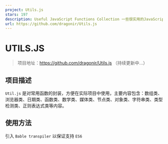 ```yaml
---
project: Utils.js
stars: 197
description: Useful JavaScript Functions Collection 一些很实用的JavaScript函数封装集合
url: https://github.com/dragonir/Utils.js
---
```


UTILS.JS
========

> 项目地址：https://github.com/dragonir/Utils.js （持续更新中...）

**项目描述**
--------

`Util.js` 是对常用函数的封装，方便在实际项目中使用，主要内容包含：数组类、浏览器类、日期类、函数类、数学类、媒体类、节点类、对象类、字符串类、类型检测类、正则表达式类等内容。

**使用方法**
--------

引入 `Bable transpiler` 以保证支持 `ES6`

<script type\="javascript/text" src\="./browser.js"\></script\>

或引入压缩版

<script type\="javascript/text" src\="./browser.min.js"\></script\>

引入工具函数文件 `Utils.js`

<script type\="javascript/text" src\="./Utils.js"\></script\>

使用例子

_Example 1_: 通过调用 `isArray()` 方法来判断数值是否为数组

var arr \= \[\];
var obj \= {};
console.log(Util.isArray(arr));                   // true
console.log(Util.isArray(obj));                   // false

_Example 2_: 通过调用 `extendHex()` 方法将3位色值转换为6位色值

console.log(Util.extendHex("#03f"));              // #0033ff
console.log(Util.extendHex("05a"));               // #0055aa
console.log(Util.extendHex("#03c03c"));           // #03c03c

**项目目录**
--------

文件名

描述

Util.js

工具函数主文件

Util.min.js

工具函数压缩版

RegExp.js

正则表达式封装

RegExp.min.js

正则表达式封装压缩版

browser.js

ES6向后兼容

browser.min.js

ES6向后兼容

string-utils.js

字符串工具函数（待整合）

00\. 常用正则表达式示例-RegExp.html

正则表达式测试演示

01\. 常用工具函数示例-Util-数组类.html

数组类测试演示

02\. 常用工具函数示例-Util-浏览器类.html

浏览器类测试演示

03\. 常用工具函数示例-Util-日期类.html

日期类测试演示

04\. 常用工具函数示例-Util-函数类.html

函数类测试演示

05\. 常用工具函数示例-Util-数学类.html

数学类测试演示

06\. 常用工具函数示例-Util-媒体类.html

媒体类测试演示

07\. 常用工具函数示例-Util-节点类.html

设为首页

08\. 常用工具函数示例-Util-对象类.html

对象类测试演示

09\. 常用工具函数示例-Util-字符串.html

字符串测试演示

10\. 常用工具函数示例-Util-其他实用函数.html

其他实用函数测试演示

11\. 常用工具函数示例-Util-类型检测.html

类型检测

README.MD

项目描述文件

logo.png

项目图标

**参考资料**
--------

感谢原作者分享了大量有用的Javascript片段,我在其基础上将其封装为一个文件方便使用。

> 源项目：https://github.com/Chalarangelo/30-seconds-of-code

**内容目录**
--------

> 以下是项目具体内容以及详细注释，可通过查询找到自己需要的函数。

<a name\="table-of-contents" id\="table-of-contents"\></a\>

### **数组类**

-   `arrayMax`
-   `arrayMin`
-   `chunk`
-   `compact`
-   `countOccurrences`
-   `deepFlatten`
-   `difference`
-   `distinctValuesOfArray`
-   `dropElements`
-   `everyNth`
-   `filterNonUnique`
-   `flatten`
-   `flattenDepth`
-   `groupBy`
-   `head`
-   `initial`
-   `initializeArrayWithRange`
-   `initializeArrayWithValues`
-   `intersection`
-   `last`
-   `mapObject`
-   `nthElement`
-   `pick`
-   `pull`
-   `remove`
-   `sample`
-   `shuffle`
-   `similarity`
-   `symmetricDifference`
-   `tail`
-   `take`
-   `takeRight`
-   `union`
-   `without`
-   `zip`

### 浏览器

-   `bottomVisible`
-   `currentURL`
-   `elementIsVisibleInViewport`
-   `getScrollPosition`
-   `getURLParameters`
-   `redirect`
-   `scrollToTop`

### 时间

-   `getDaysDiffBetweenDates`
-   `JSONToDate`
-   `toEnglishDate`

### 函数

-   `chainAsync`
-   `compose`
-   `curry`
-   `functionName`
-   `pipe`
-   `promisify`
-   `runPromisesInSeries`
-   `sleep`

### 数学

-   `arrayAverage`
-   `arraySum`
-   `collatz`
-   `digitize`
-   `distance`
-   `factorial`
-   `fibonacci`
-   `gcd`
-   `hammingDistance`
-   `isDivisible`
-   `isEven`
-   `lcm`
-   `median`
-   `palindrome`
-   `percentile`
-   `powerset`
-   `randomIntegerInRange`
-   `randomNumberInRange`
-   `round`
-   `standardDeviation`

### 媒体

-   `speechSynthesis`

### 节点

-   `JSONToFile`
-   `readFileLines`

### 对象

-   `cleanObj`
-   `objectFromPairs`
-   `objectToPairs`
-   `shallowClone`
-   `truthCheckCollection`

### 字符串

-   `anagrams`
-   `capitalize`
-   `capitalizeEveryWord`
-   `escapeRegExp`
-   `fromCamelCase`
-   `reverseString`
-   `sortCharactersInString`
-   `toCamelCase`
-   `truncateString`

### 工具

-   `coalesce`
-   `coalesceFactory`
-   `extendHex`
-   `getType`
-   `hexToRGB`
-   `isArray`
-   `isBoolean`
-   `isFunction`
-   `isNumber`
-   `isString`
-   `isSymbol`
-   `RGBToHex`
-   `timeTaken`
-   `toOrdinalSuffix`
-   `UUIDGenerator`
-   `validateEmail`
-   `validateNumber`

数组
--

☝ 返回目录

### arrayMax

返回数组中的最大值。

将`Math.max()`与扩展运算符 (`...`) 结合使用以获取数组中的最大值。

const arrayMax \= arr \=> Math.max(...arr);
// arrayMax(\[10, 1, 5\]) -> 10

☝ 返回目录

### arrayMin

返回数组中的最小值。

将`Math.min()`与扩展运算符 (`...`) 结合使用以获取数组中的最小值。

const arrayMin \= arr \=> Math.min(...arr);
// arrayMin(\[10, 1, 5\]) -> 1

☝ 返回目录

### chunk

将数组块划分为指定大小的较小数组。

使用`Array.from()`创建新的数组, 这符合将生成的区块数。使用`Array.slice()`将新数组的每个元素映射到`size`长度的区块。如果原始数组不能均匀拆分, 则最终的块将包含剩余的元素。

const chunk \= (arr, size) \=>
Array.from({length: Math.ceil(arr.length / size)}, (v, i) \=> arr.slice(i \* size, i \* size + size));
// chunk(\[1,2,3,4,5\], 2) -> \[\[1,2\],\[3,4\],\[5\]\]

☝ 返回目录

### compact

从数组中移除 falsey 值。

使用`Array.filter()`筛选出 falsey 值 (`false`、`null`、`0`、`""`、`undefined`和`NaN`).

const compact \= (arr) \=> arr.filter(Boolean);
// compact(\[0, 1, false, 2, '', 3, 'a', 'e'\*23, NaN, 's', 34\]) -> \[ 1, 2, 3, 'a', 's', 34 \]

☝ 返回目录

### countOccurrences

计算数组中值的出现次数。

使用`Array.reduce()`在每次遇到数组中的特定值时递增计数器。

const countOccurrences \= (arr, value) \=> arr.reduce((a, v) \=> v \=== value ? a + 1 : a + 0, 0);
// countOccurrences(\[1,1,2,1,2,3\], 1) -> 3

☝ 返回目录

### deepFlatten

深拼合数组。

使用递归。使用`Array.concat()`与空数组 (`[]`) 和跨页运算符 (`...`) 来拼合数组。递归拼合作为数组的每个元素。

const deepFlatten \= arr \=> \[\].concat(...arr.map(v \=> Array.isArray(v) ? deepFlatten(v) : v));
// deepFlatten(\[1,\[2\],\[\[3\],4\],5\]) -> \[1,2,3,4,5\]

☝ 返回目录

### difference

返回两个数组之间的差异。

从`b`创建`Set`, 然后使用`Array.filter()` on 只保留`a` `b`中不包含的值.

const difference \= (a, b) \=> { const s \= new Set(b); return a.filter(x \=> !s.has(x)); };
// difference(\[1,2,3\], \[1,2,4\]) -> \[3\]

☝ 返回目录

### distinctValuesOfArray

返回数组的所有不同值。

使用 ES6 `Set`和`...rest`运算符丢弃所有重复的值。

const distinctValuesOfArray \= arr \=> \[...new Set(arr)\];
// distinctValuesOfArray(\[1,2,2,3,4,4,5\]) -> \[1,2,3,4,5\]

☝ 返回目录

### dropElements

移除数组中的元素, 直到传递的函数返回`true`。返回数组中的其余元素。 在数组中循环, 使用`Array.shift()`将数组的第一个元素除去, 直到函数的返回值为`true`。返回其余元素。

const dropElements \= (arr, func) \=> {
while (arr.length \> 0 && !func(arr\[0\])) arr.shift();
return arr;
};
// dropElements(\[1, 2, 3, 4\], n => n >= 3) -> \[3,4\]

☝ 返回目录

### everyNth

返回数组中的每个第 n 个元素。

使用`Array.filter()`创建一个包含给定数组的每个第 n 个元素的新数组。

const everyNth \= (arr, nth) \=> arr.filter((e, i) \=> i % nth \=== 0);
// everyNth(\[1,2,3,4,5,6\], 2) -> \[ 1, 3, 5 \]

☝ 返回目录

### filterNonUnique

筛选出数组中的非唯一值。

对于只包含唯一值的数组, 请使用`Array.filter()`。

const filterNonUnique \= arr \=> arr.filter(i \=> arr.indexOf(i) \=== arr.lastIndexOf(i));
// filterNonUnique(\[1,2,2,3,4,4,5\]) -> \[1,3,5\]

☝ 返回目录

### flatten

拼合数组。

使用`Array.reduce()`获取数组中的所有元素和`concat()`以拼合它们。

const flatten \= arr \=> arr.reduce((a, v) \=> a.concat(v), \[\]);
// flatten(\[1,\[2\],3,4\]) -> \[1,2,3,4\]

☝ 返回目录

### flattenDepth

将数组向上拼合到指定深度。

使用递归, 递减`depth`, 每层深度为1。使用`Array.reduce()`和`Array.concat()`来合并元素或数组。基本情况下, 对于等于`1`的`depth`停止递归。省略第二个元素,`depth`仅拼合到`1`的深度 (单个拼合)。

const flattenDepth \= (arr, depth \= 1) \=>
depth != 1 ? arr.reduce((a, v) \=> a.concat(Array.isArray(v) ? flattenDepth(v, depth \- 1) : v), \[\])
: arr.reduce((a, v) \=> a.concat(v), \[\]);
// flattenDepth(\[1,\[2\],\[\[\[3\],4\],5\]\], 2) -> \[1,2,\[3\],4,5\]

☝ 返回目录

### groupby

根据给定函数对数组元素进行分组。

使用`Array.map()`将数组的值映射到函数或属性名。使用`Array.reduce()`创建一个对象, 其中的键是从映射的结果生成的。

const groupBy \= (arr, func) \=>
arr.map(typeof func \=== 'function' ? func : val \=> val\[func\])
.reduce((acc, val, i) \=> { acc\[val\] \= (acc\[val\] || \[\]).concat(arr\[i\]); return acc; }, {});
// groupBy(\[6.1, 4.2, 6.3\], Math.floor) -> {4: \[4.2\], 6: \[6.1, 6.3\]}
// groupBy(\['one', 'two', 'three'\], 'length') -> {3: \['one', 'two'\], 5: \['three'\]}

☝ 返回目录

### head

返回列表的头。

使用`arr[0]`可返回传递的数组的第一个元素。

const head \= arr \=> arr\[0\];
// head(\[1,2,3\]) -> 1

☝ 返回目录

### initial

返回除最后一个数组之外的所有元素。

使用 "`arr.slice(0,-1)`" 返回数组的最后一个元素。

const initial \= arr \=> arr.slice(0, \-1);
// initial(\[1,2,3\]) -> \[1,2\]

☝ 返回目录

### initializeArrayWithRange

初始化包含指定范围内的数字的数组。

使用`Array(end-start)`创建所需长度的数组`Array.map()`以填充区域中所需的值。可以省略`start`以使用默认值`0`.

const initializeArrayWithRange \= (end, start \= 0) \=>
Array.from({ length: end \- start }).map((v, i) \=> i + start);
// initializeArrayWithRange(5) -> \[0,1,2,3,4\]

☝ 返回目录

### initializeArrayWithValues

初始化并填充具有指定值的数组。

使用`Array(n)`创建所需长度的数组,`fill(v)`以填充所需的值。可以省略`value`以使用默认值`0`.

const initializeArrayWithValues \= (n, value \= 0) \=> Array(n).fill(value);
// initializeArrayWithValues(5, 2) -> \[2,2,2,2,2\]

☝ 返回目录

### intersection

返回两个数组中存在的元素的列表。

从`b`创建`Set`, 然后使用`Array.filter()`on `a`只保留`b`中包含的值.

const intersection \= (a, b) \=> { const s \= new Set(b); return a.filter(x \=> s.has(x)); };
// intersection(\[1,2,3\], \[4,3,2\]) -> \[2,3\]

☝ 返回目录

### last

返回数组中的最后一个元素。

使用`arr.length - 1`可计算给定数组的最后一个元素的索引并返回它。

const last \= arr \=> arr\[arr.length \- 1\];
// last(\[1,2,3\]) -> 3

☝ 返回目录

### mapObject

使用函数将数组的值映射到对象, 其中键值对由原始值作为键和映射值组成。

使用匿名内部函数范围来声明未定义的内存空间, 使用闭包来存储返回值。使用新的`Array`可将该数组与函数的映射放在其数据集上, 而逗号运算符返回第二个步骤, 而不需要从一个上下文移动到另一个环境 (由于关闭和操作顺序)。

const mapObject \= (arr, fn) \=> 
(a \=> (a \= \[arr, arr.map(fn)\], a\[0\].reduce( (acc,val,ind) \=> (acc\[val\] \= a\[1\]\[ind\], acc), {}) )) ( );
/\*
const squareIt = arr => mapObject(arr, a => a\*a)
squareIt(\[1,2,3\]) // { 1: 1, 2: 4, 3: 9 }
\*/

☝ 返回目录

### nthElement

返回数组的第 n 个元素。

使用`Array.slice()`可获取包含第 n 个元素的数组。如果索引超出界限, 则返回`[]`。省略第二个参数`n`, 以获取数组的第一个元素。

const nthElement \= (arr, n\=0) \=> (n\>0? arr.slice(n,n+1) : arr.slice(n))\[0\];
// nthElement(\['a','b','c'\],1) -> 'b'
// nthElement(\['a','b','b'\],-3) -> 'a'

☝ 返回目录

### pick

从对象中选取对应于给定键的键值对。

使用`Array.reduce()`将筛选/选取的密钥转换回具有相应键值对的对象 (如果在 obj 中存在该键)。

const pick \= (obj, arr) \=>
arr.reduce((acc, curr) \=> (curr in obj && (acc\[curr\] \= obj\[curr\]), acc), {});
// pick({ 'a': 1, 'b': '2', 'c': 3 }, \['a', 'c'\]) -> { 'a': 1, 'c': 3 }

☝ 返回目录

### pull

对原始数组进行变异, 以筛选出指定的值。

使用`Array.filter()`和`Array.includes()`来拉出不需要的值。使用`Array.length = 0`可将传入的数组中的长度重置为零, 并将其设置为`Array.push()`, 以便仅使用所提取的值填充它。

const pull \= (arr, ...args) \=> {
let pulled \= arr.filter((v, i) \=> !args.includes(v));
arr.length \= 0; pulled.forEach(v \=> arr.push(v));
};
// let myArray = \['a', 'b', 'c', 'a', 'b', 'c'\];
// pull(myArray, 'a', 'c');
// console.log(myArray) -> \[ 'b', 'b' \]

☝ 返回目录

### remove

从数组中移除给定函数返回`false`的元素. 使用`Array.filter()`查找返回 truthy 值的数组元素和`Array.reduce()`以使用`Array.splice()`删除元素。使用三参数 (`func` `value, index, array`调用函数).

const remove \= (arr, func) \=>
Array.isArray(arr) ? arr.filter(func).reduce((acc, val) \=> {
arr.splice(arr.indexOf(val), 1); return acc.concat(val);
}, \[\])
: \[\];
// remove(\[1, 2, 3, 4\], n => n % 2 == 0) -> \[2, 4\]

☝ 返回目录

### sample

返回数组中的随机元素。

使用`Math.random()`生成一个随机数, 将它与`length`相乘, 并使用数学将其舍入到最接近的整数`Math.floor()`。此方法也适用于字符串。

const sample \= arr \=> arr\[Math.floor(Math.random() \* arr.length)\];
// sample(\[3, 7, 9, 11\]) -> 9

☝ 返回目录

### shuffle

随机数组值的顺序。

使用`Array.sort()`可在比较器中使用`Math.random()`重新排序元素。

const shuffle \= arr \=> arr.sort(() \=> Math.random() \- 0.5);
// shuffle(\[1,2,3\]) -> \[2,3,1\]

☝ 返回目录

### similarity

返回两个数组中都显示的元素的数组。

使用`filter()`可删除不属于`values`的值, 使用`includes()`确定.

const similarity \= (arr, values) \=> arr.filter(v \=> values.includes(v));
// similarity(\[1,2,3\], \[1,2,4\]) -> \[1,2\]

☝ 返回目录

### symmetricDifference

返回两个数组之间的对称差。

从每个数组创建一个`Set`, 然后对它们中的每一个都使用`Array.filter()`, 以便只保留其他值中不包含的数值。

const symmetricDifference \= (a, b) \=> {
const sA \= new Set(a), sB \= new Set(b);
return \[...a.filter(x \=> !sB.has(x)), ...b.filter(x \=> !sA.has(x))\];
}
// symmetricDifference(\[1,2,3\], \[1,2,4\]) -> \[3,4\]

☝ 返回目录

### tail

返回数组中的所有元素, 除第一个。

如果数组的`length`大于`1`, 则返回`arr.slice(1)`, 否则返回整个数组。

const tail \= arr \=> arr.length \> 1 ? arr.slice(1) : arr;
// tail(\[1,2,3\]) -> \[2,3\]
// tail(\[1\]) -> \[1\]

☝ 返回目录

### take

返回一个数组, 其中 n 个元素从开始处移除。

使用`Array.slice()`创建数组的切片, 其中包含从开始处取出的`n`元素。

const take \= (arr, n \= 1) \=> arr.slice(0, n);
// take(\[1, 2, 3\], 5) -> \[1, 2, 3\]
// take(\[1, 2, 3\], 0) -> \[\]

☝ 返回目录

### takeRight

返回一个数组, 其中 n 个元素从末尾移除。

使用`Array.slice()`创建数组的切片, 其中包含从末尾取出的`n`元素。

const takeRight \= (arr, n \= 1) \=> arr.slice(arr.length \- n, arr.length);
// takeRight(\[1, 2, 3\], 2) -> \[ 2, 3 \]
// takeRight(\[1, 2, 3\]) -> \[3\]

☝ 返回目录

### union

返回在两个数组中的任意一个中存在的每个元素。

创建一个`Set`, 其中包含`a`和`b`的所有值, 并将其转换为数组。

const union \= (a, b) \=> Array.from(new Set(\[...a, ...b\]));
// union(\[1,2,3\], \[4,3,2\]) -> \[1,2,3,4\]

☝ 返回目录

### without

筛选出数组中具有指定值之一的元素。

使用`Array.filter()`创建不包括的数组 (使用`!Array.includes()`) 所有给定值。

const without \= (arr, ...args) \=> arr.filter(v \=> !args.includes(v));
// without(\[2, 1, 2, 3\], 1, 2) -> \[3\]

☝ 返回目录

### zip

创建基于原始数组中的位置分组的元素数组。

使用`Math.max.apply()`获取参数中最长的数组。创建一个以该长度为返回值的数组, 并使用 map 函数创建一个分组元素的数组`Array.from()`如果参数数组的长度不同, 则在未找到任何值的情况下使用`undefined`。

const zip \= (...arrays) \=> {
const maxLength \= Math.max(...arrays.map(x \=> x.length));
return Array.from({length: maxLength}).map((\_, i) \=> {
return Array.from({length: arrays.length}, (\_, k) \=> arrays\[k\]\[i\]);
})
}
//zip(\['a', 'b'\], \[1, 2\], \[true, false\]); -> \[\['a', 1, true\], \['b', 2, false\]\]
//zip(\['a'\], \[1, 2\], \[true, false\]); -> \[\['a', 1, true\], \[undefined, 2, false\]\]

浏览器
---

☝ 返回目录

### bottomVisible

如果页的底部可见, 则返回`true`, 否则为`false`。

使用`scrollY`、`scrollHeight`和`clientHeight`来确定页面底部是否可见。

const bottomVisible \= () \=>
document.documentElement.clientHeight + window.scrollY \>= document.documentElement.scrollHeight || document.documentElement.clientHeight;
// bottomVisible() -> true

☝ 返回目录

### currentURL

返回当前 URL。

使用`window.location.href`获取当前 URL。

const currentURL \= () \=> window.location.href;
// currentUrl() -> 'https://google.com'

☝ 返回目录

### elementIsVisibleInViewport

如果指定的元素在视区中可见, 则返回`true`, 否则为`false`。

使用`Element.getBoundingClientRect()`和`window.inner(Width|Height)`值以确定给定元素在视区中是否可见。省略第二个参数以确定该元素是否完全可见, 或指定`true`以确定它是否部分可见。

const elementIsVisibleInViewport \= (el, partiallyVisible \= false) \=> {
const { top, left, bottom, right } \= el.getBoundingClientRect();
return partiallyVisible
? ((top \> 0 && top < innerHeight) || (bottom \> 0 && bottom < innerHeight)) &&
((left \> 0 && left < innerWidth) || (right \> 0 && right < innerWidth))
: top \>= 0 && left \>= 0 && bottom <= innerHeight && right <= innerWidth;
};
// e.g. 100x100 viewport and a 10x10px element at position {top: -1, left: 0, bottom: 9, right: 10}
// elementIsVisibleInViewport(el) -> false (not fully visible)
// elementIsVisibleInViewport(el, true) -> true (partially visible)

☝ 返回目录

### getScrollPosition

返回当前页的滚动位置。

如果已定义, 则使用`pageXOffset`和`pageYOffset`, 否则`scrollLeft`和`scrollTop`。可以省略`el`以使用`window`的默认值.

const getScrollPosition \= (el \= window) \=>
({x: (el.pageXOffset !== undefined) ? el.pageXOffset : el.scrollLeft,
y: (el.pageYOffset !== undefined) ? el.pageYOffset : el.scrollTop});
// getScrollPosition() -> {x: 0, y: 200}

☝ 返回目录

### getURLParameters

返回一个包含当前 URL 参数的对象。

使用`match()`与适当的正则表达式来获取所有键值对,`Array.reduce()`可将它们映射并合并到单个对象中。将`location.search`作为要应用于当前`url`的参数传递.

const getURLParameters \= url \=>
url.match(/(\[^?\=&\]+)(\=(\[^&\]\*))/g).reduce(
(a, v) \=> (a\[v.slice(0, v.indexOf('='))\] \= v.slice(v.indexOf('=') + 1), a), {}
);
// getURLParameters('http://url.com/page?name=Adam&surname=Smith') -> {name: 'Adam', surname: 'Smith'}

☝ 返回目录

### redirect

重定向到指定的 URL。

使用`window.location.href`或`window.location.replace()`重定向到`url`。传递第二个参数以模拟链接单击 (`true`\-默认值) 或 HTTP 重定向 (`false`).

const redirect \= (url, asLink \= true) \=>
asLink ? window.location.href \= url : window.location.replace(url);
// redirect('https://google.com')

☝ 返回目录

### scrollToTop

平滑滚动到页面顶部。

使用`document.documentElement.scrollTop`或`document.body.scrollTop`从顶部获取距离。从顶部的距离的一小部分滚动。使用`window.requestAnimationFrame()`对滚动进行动画处理。

const scrollToTop \= () \=> {
const c \= document.documentElement.scrollTop || document.body.scrollTop;
if (c \> 0) {
window.requestAnimationFrame(scrollToTop);
window.scrollTo(0, c \- c / 8);
}
};
// scrollToTop()

日期
--

☝ 返回目录

### getDaysDiffBetweenDates

返回两个日期之间的差异 (以天为值)。

计算`Date`对象之间的差异 (以天为)。

const getDaysDiffBetweenDates \= (dateInitial, dateFinal) \=> (dateFinal \- dateInitial) / (1000 \* 3600 \* 24);
// getDaysDiffBetweenDates(new Date("2017-12-13"), new Date("2017-12-22")) -> 9

☝ 返回目录

### JSONToDate

将 JSON 对象转换为日期。

使用`Date()`, 将 JSON 格式的日期转换为可读格式 (`dd/mm/yyyy`日)).

const JSONToDate \= arr \=> {
const dt \= new Date(parseInt(arr.toString().substr(6)));
return \`${ dt.getDate() }/${ dt.getMonth() + 1 }/${ dt.getFullYear() }\`
};
// JSONToDate(/Date(1489525200000)/) -> "14/3/2017"

☝ 返回目录

### toEnglishDate

将日期从美国格式转换为英文格式。

使用`Date.toISOString()`、`split('T')`和`replace()`将日期从美式格式转换为英文格式。如果传递的时间不能转换为日期, 则抛出错误。

const toEnglishDate  \= (time) \=>
{try{return new Date(time).toISOString().split('T')\[0\].replace(/\-/g, '/')}catch(e){return}};
// toEnglishDate('09/21/2010') -> '21/09/2010'

函数类
---

☝ 返回目录

### chainAsync

链异步函数。

循环遍历包含异步事件的函数数组, 当每个异步事件完成时调用`next`。

const chainAsync \= fns \=> { let curr \= 0; const next \= () \=> fns\[curr++\](next); next(); };
/\*
chainAsync(\[
  next => { console.log('0 seconds'); setTimeout(next, 1000); },
  next => { console.log('1 second');  setTimeout(next, 1000); },
  next => { console.log('2 seconds'); }
\])
\*/

☝ 返回目录

### compose

执行从右向左的函数组合。

使用`Array.reduce()`执行从右向左的函数组合。最后一个 (最右边) 的函数可以接受一个或多个参数;其余的函数必须是一元的。

const compose \= (...fns) \=> fns.reduce((f, g) \=> (...args) \=> f(g(...args)));
/\*
const add5 = x => x + 5
const multiply = (x, y) => x \* y
const multiplyAndAdd5 = compose(add5, multiply)
multiplyAndAdd5(5, 2) -> 15
\*/

☝ 返回目录

### curry

Curries a function.

使用递归。如果提供的参数 (变量) 的数量足够, 请调用传递的函数`args` `f`。否则, 返回需要其余参数的扩充函数`f`。如果你想咖喱一个函数, 接受可变数目的参数 (如`Math.min()`), 可以选择将参数的个数传递到第二个参数`arity`(可变函数).

const curry \= (fn, arity \= fn.length, ...args) \=>
arity <= args.length
? fn(...args)
: curry.bind(null, fn, arity, ...args);
// curry(Math.pow)(2)(10) -> 1024
// curry(Math.min, 3)(10)(50)(2) -> 2

☝ 返回目录

### functionName

记录函数的名称。

使用`console.debug()`和传递的方法的`name`属性将方法的名称记录到控制台的`debug`通道中。

const functionName \= fn \=> (console.debug(fn.name), fn);
// functionName(Math.max) -> max (logged in debug channel of console)

☝ 返回目录

### pipe

执行从左向右的函数组合。

使用`Array.reduce()`与扩展运算符 (`...`) 执行从左向右的函数组合。第一个 (最左边的) 函数可以接受一个或多个参数;其余的函数必须是一元的。

const pipeFunctions \= (...fns) \=> fns.reduce((f, g) \=> (...args) \=> g(f(...args)));
/\*
const add5 = x => x + 5
const multiply = (x, y) => x \* y
const multiplyAndAdd5 = pipeFunctions(multiply, add5)
multiplyAndAdd5(5, 2) -> 15
\*/

☝ 返回目录

### promisify

转换异步函数以返回一个承诺。

使用讨好返回一个返回调用原始函数的`Promise`的函数。使用`...rest`运算符传入所有参数。 _在节点 8 + 中, 可以使用 `util.promisify`_

const promisify \= func \=>
(...args) \=>
new Promise((resolve, reject) \=>
func(...args, (err, result) \=>
err ? reject(err) : resolve(result))
);
// const delay = promisify((d, cb) => setTimeout(cb, d))
// delay(2000).then(() => console.log('Hi!')) -> Promise resolves after 2s

☝ 返回目录

### runPromisesInSeries

运行一系列的承诺系列。

使用`Array.reduce()`创建一个承诺链, 每个承诺在解决时返回下一个承诺。

const runPromisesInSeries \= ps \=> ps.reduce((p, next) \=> p.then(next), Promise.resolve());
// const delay = (d) => new Promise(r => setTimeout(r, d))
// runPromisesInSeries(\[() => delay(1000), () => delay(2000)\]) -> executes each promise sequentially, taking a total of 3 seconds to complete

☝ 返回目录

### sleep

延迟异步函数的执行。

延迟执行`async`函数的一部分, 将其放入休眠状态, 返回`Promise`.

const sleep \= ms \=> new Promise(resolve \=> setTimeout(resolve, ms));
/\*
async function sleepyWork() {
  console.log('I\\'m going to sleep for 1 second.');
  await sleep(1000);
  console.log('I woke up after 1 second.');
}
\*/

数学
--

☝ 返回目录

### arrayAverage

返回数字数组的平均值。

使用`Array.reduce()`将每个值添加到累加器中, 并以`0`的值初始化, 除以数组的`length`。

const arrayAverage \= arr \=> arr.reduce((acc, val) \=> acc + val, 0) / arr.length;
// arrayAverage(\[1,2,3\]) -> 2

☝ 返回目录

### arraySum

返回一个数字数组的总和。

使用`Array.reduce()`将每个值添加到累加器中, 并以`0`值初始化.

const arraySum \= arr \=> arr.reduce((acc, val) \=> acc + val, 0);
// arraySum(\[1,2,3,4\]) -> 10

☝ 返回目录

### collatz

应用 Collatz 算法。

如果`n`是偶数, 则返回`n/2`。否则返回`3n+1`.

const collatz \= n \=> (n % 2 \== 0) ? (n / 2) : (3 \* n + 1);
// collatz(8) --> 4
// collatz(5) --> 16

☝ 返回目录

### collatz

将数字转换为数字数组。

将数字转换为字符串, 在 ES6 (`[...string]`) 中使用扩展运算符生成数组。使用`Array.map()`和`parseInt()`将每个值转换为整数。

const digitize \= n \=> \[...''+n\].map(i \=> parseInt(i));
// digitize(2334) -> \[2, 3, 3, 4\]

☝ 返回目录

### digitize

返回两点之间的距离。

使用`Math.hypot()`计算两个点之间的欧氏距离。

const distance \= (x0, y0, x1, y1) \=> Math.hypot(x1 \- x0, y1 \- y0);
// distance(1,1, 2,3) -> 2.23606797749979

☝ 返回目录

### distance

计算数字的阶乘。

使用递归。如果`n`小于或等于`1`, 则返回`1`。否则, 返回`n`的乘积和`n - 1`的阶乘。如果`n`为负数, 则引发异常。

const factorial \= n \=>
n < 0 ? (() \=> { throw new TypeError('Negative numbers are not allowed!') })()
: n <= 1 ? 1 : n \* factorial(n \- 1);
// factorial(6) -> 720

☝ 返回目录

### fibonacci

生成一个数组, 包含斐波那契数列, 直到第 n 个项。

创建一个指定长度的空数组, 初始化前两个值 (`0`和`1`)。使用`Array.reduce()`可将值添加到数组中, 方法是使用前两个值的总和, 但前两个数值除外。

const fibonacci \= n \=>
Array(n).fill(0).reduce((acc, val, i) \=> acc.concat(i \> 1 ? acc\[i \- 1\] + acc\[i \- 2\] : i), \[\]);
// fibonacci(5) -> \[0,1,1,2,3\]

☝ 返回目录

### gcd

计算两个数字之间最大的公共除数。

使用递归。基本情况是当`y`等于`0`时。在这种情况下, 返回`x`。否则, 返回`y`的 GCD 和除法的其余部分`x/y`.

const gcd \= (x, y) \=> !y ? x : gcd(y, x % y);
// gcd (8, 36) -> 4

☝ 返回目录

### hammingDistance

计算两个值之间的汉明距离。

使用 XOR 运算符 (`^`) 可查找两个数字之间的位差, 使用`toString(2)`转换为二进制字符串。使用`match(/1/g)`计算并返回字符串中`1`的数目。.

const hammingDistance \= (num1, num2) \=>
((num1 ^ num2).toString(2).match(/1/g) || '').length;
// hammingDistance(2,3) -> 1

☝ 返回目录

### isDivisible

检查第一个数值参数是否可被另一个数字变量整除。

使用模数运算符 (`%`) 检查余数是否等于`0`.

const isDivisible \= (dividend, divisor) \=> dividend % divisor \=== 0;
// isDivisible(6,3) -> true

☝ 返回目录

### iseven

如果给定的数字为偶数, 则返回`true`, 否则为`false`。

检查一个数字是奇数还是使用模数 (`%`) 运算符。如果数字为偶数, 则返回`true`, 如果数字为奇数, 则为`false`。

const isEven \= num \=> num % 2 \=== 0;
// isEven(3) -> false

☝ 返回目录

### lcm

返回两个数字中最不常见的倍数。

使用最大的公共除数 (GCD) 公式和`Math.abs()`来确定最不常见的倍数。GCD 公式使用递归。

const lcm \= (x,y) \=> {
const gcd \= (x, y) \=> !y ? x : gcd(y, x % y);
return Math.abs(x\*y)/(gcd(x,y));
};
// lcm(12,7) -> 84

☝ 返回目录

### median

返回数字数组的中间值。

找到数组的中间, 使用`Array.sort()`来对值进行排序。如果`length`为奇数, 则返回中点的数字, 否则为两个中间数的平均值。

const median \= arr \=> {
const mid \= Math.floor(arr.length / 2), nums \= arr.sort((a, b) \=> a \- b);
return arr.length % 2 !== 0 ? nums\[mid\] : (nums\[mid \- 1\] + nums\[mid\]) / 2;
};
// median(\[5,6,50,1,-5\]) -> 5
// median(\[0,10,-2,7\]) -> 3.5

☝ 返回目录

### palindrome

如果给定字符串为回文, 则返回`true`, 否则为`false`。

转换字符串`toLowerCase()`并使用`replace()`从其中删除非字母数字字符。然后,`split('')`到各个字符,`reverse()`,`join('')`, 并将其与原始的、不可逆转的字符串进行比较, 然后将其转换为`tolowerCase()`.

const palindrome \= str \=> {
const s \= str.toLowerCase().replace(/\[\\W\_\]/g,'');
return s \=== s.split('').reverse().join('');
}
// palindrome('taco cat') -> true

☝ 返回目录

### percentile

使用百分比公式计算给定数组中有多少个数小于或等于给定值。

使用`Array.reduce()`计算值的下面有多少, 有多少个数是相同的值, 并应用百分比公式。

const percentile \= (arr, val) \=>
100 \* arr.reduce((acc,v) \=> acc + (v < val ? 1 : 0) + (v \=== val ? 0.5 : 0), 0) / arr.length;
// percentile(\[1,2,3,4,5,6,7,8,9,10\], 6) -> 55

☝ 返回目录

### powerset

返回给定数组的真子集。

使用`Array.reduce()`与`Array.map()`组合, 以循环访问元素并将其合并到包含所有组合的数组中。

const powerset \= arr \=>
arr.reduce((a, v) \=> a.concat(a.map(r \=> \[v\].concat(r))), \[\[\]\]);
// powerset(\[1,2\]) -> \[\[\], \[1\], \[2\], \[2,1\]\]

☝ 返回目录

### randomIntegerInRange

返回指定范围内的随机整数。

使用`Math.random()`生成一个随机数并将其映射到所需的范围, 使用`Math.floor()`使其成为整数。

const randomIntegerInRange \= (min, max) \=> Math.floor(Math.random() \* (max \- min + 1)) + min;
// randomIntegerInRange(0, 5) -> 2

☝ 返回目录

### randomNumberInRange

返回指定范围内的随机数。

使用`Math.random()`生成随机值, 并使用乘法将其映射到所需的范围。

const randomNumberInRange \= (min, max) \=> Math.random() \* (max \- min) + min;
// randomNumberInRange(2,10) -> 6.0211363285087005

☝ 返回目录

### round

将数字四舍五入到指定的位数。

使用`Math.round()`和模板文本将数字舍入到指定的位数。省略第二个参数,`decimals`舍入为整数。

const round \= (n, decimals\=0) \=> Number(\`${Math.round(\`${n}e${decimals}\`)}e-${decimals}\`);
// round(1.005, 2) -> 1.01

☝ 返回目录

### standardDeviation

返回数字数组的标准偏差。

使用`Array.reduce()`计算值的平均值、方差和方差的总和, 值的方差, 然后确定标准偏差。可以省略第二个参数以获取样本标准偏差, 或将其设置为`true`以获取总体标准偏差。

const standardDeviation \= (arr, usePopulation \= false) \=> {
const mean \= arr.reduce((acc, val) \=> acc + val, 0) / arr.length;
return Math.sqrt(
arr.reduce((acc, val) \=> acc.concat(Math.pow(val \- mean, 2)), \[\])
.reduce((acc, val) \=> acc + val, 0) / (arr.length \- (usePopulation ? 0 : 1))
);
};
// standardDeviation(\[10,2,38,23,38,23,21\]) -> 13.284434142114991 (sample)
// standardDeviation(\[10,2,38,23,38,23,21\], true) -> 12.29899614287479 (population)

媒体
--

☝ 返回目录

### speechSynthesis

执行语音合成 (实验)。

使用`SpeechSynthesisUtterance.voice`和`window.speechSynthesis.getVoices()`将邮件转换为语音。使用`window.speechSynthesis.speak()`播放该消息。了解有关Web 语音 API 的 SpeechSynthesisUtterance 接口的详细信息.

const speechSynthesis \= message \=> {
const msg \= new SpeechSynthesisUtterance(message);
msg.voice \= window.speechSynthesis.getVoices()\[0\];
window.speechSynthesis.speak(msg);
};
// speechSynthesis('Hello, World') -> plays the message

节点
--

☝ 返回目录

### JSONToFile

将 JSON 对象写入文件。

使用`fs.writeFile()`、模板文本和`JSON.stringify()`将`json`对象写入`.json`文件。

const fs \= require('fs');
const JSONToFile \= (obj, filename) \=> fs.writeFile(\`${filename}.json\`, JSON.stringify(obj, null, 2))
// JSONToFile({test: "is passed"}, 'testJsonFile') -> writes the object to 'testJsonFile.json'

☝ 返回目录

### readFileLines

返回指定文件中的行的数组。

在`fs`节点包中使用`readFileSync`函数可以从文件创建`Buffer`。使用`toString(encoding)`函数将缓冲区转换为字符串。通过`split`ing 文件内容行从文件内容创建数组 (每个`\n`).

const fs \= require('fs');
const readFileLines \= filename \=> fs.readFileSync(filename).toString('UTF8').split('\\n');
/\*
contents of test.txt :
  line1
  line2
  line3
  \_\_\_\_\_\_\_\_\_\_\_\_\_\_\_\_\_\_\_\_\_\_\_\_\_\_\_
let arr = readFileLines('test.txt')
console.log(arr) // -> \['line1', 'line2', 'line3'\]
\*/

对象
--

☝ 返回目录

### cleanObj

移除从 JSON 对象指定的属性之外的任何特性。

使用`Object.keys()`方法可以遍历给定的 json 对象并删除在给定数组中不是`include`d 的键。另外, 如果给它一个特殊的键 (`childIndicator`), 它将在里面深入搜索, 并将函数应用于内部对象。

const cleanObj \= (obj, keysToKeep \= \[\], childIndicator) \=> {
Object.keys(obj).forEach(key \=> {
if (key \=== childIndicator) {
cleanObj(obj\[key\], keysToKeep, childIndicator);
} else if (!keysToKeep.includes(key)) {
delete obj\[key\];
}
})
}
/\*
  const testObj = {a: 1, b: 2, children: {a: 1, b: 2}}
  cleanObj(testObj, \["a"\],"children")
  console.log(testObj)// { a: 1, children : { a: 1}}
\*/

☝ 返回目录

### objectFromPairs

从给定的键值对创建对象。

使用`Array.reduce()`创建和组合键值对。

const objectFromPairs \= arr \=> arr.reduce((a, v) \=> (a\[v\[0\]\] \= v\[1\], a), {});
// objectFromPairs(\[\['a',1\],\['b',2\]\]) -> {a: 1, b: 2}

☝ 返回目录

### objectToPairs

从对象创建键值对数组的数组。

使用`Object.keys()`和`Array.map()`循环访问对象的键并生成具有键值对的数组。

const objectToPairs \= obj \=> Object.keys(obj).map(k \=> \[k, obj\[k\]\]);
// objectToPairs({a: 1, b: 2}) -> \[\['a',1\],\['b',2\]\])

☝ 返回目录

### shallowClone

创建对象的浅表克隆。

使用`Object.assign()`和一个空对象 (`{}`) 创建原始的浅克隆。

const shallowClone \= obj \=> Object.assign({}, obj);
/\*
const a = { x: true, y: 1 };
const b = shallowClone(a);
a === b -> false
\*/

☝ 返回目录

### truthCheckCollection

检查谓词 (第二个参数) 是否 truthy 集合的所有元素 (第一个参数)。

使用`Array.every()`检查每个传递的对象是否具有指定的属性, 以及是否返回 truthy 值。

truthCheckCollection \= (collection, pre) \=> (collection.every(obj \=> obj\[pre\]));
// truthCheckCollection(\[{"user": "Tinky-Winky", "sex": "male"}, {"user": "Dipsy", "sex": "male"}\], "sex") -> true

字符串
---

☝ 返回目录

### anagrams

生成字符串的所有字谜 (包含重复项)。

使用递归。对于给定字符串中的每个字母, 为其其余字母创建所有部分字谜。使用`Array.map()`将字母与每个部分变位词组合在一起, 然后将`Array.reduce()`组合在一个数组中的所有字谜。基本情况为字符串`length`等于`2`或`1`.

const anagrams \= str \=> {
if (str.length <= 2) return str.length \=== 2 ? \[str, str\[1\] + str\[0\]\] : \[str\];
return str.split('').reduce((acc, letter, i) \=>
acc.concat(anagrams(str.slice(0, i) + str.slice(i + 1)).map(val \=> letter + val)), \[\]);
};
// anagrams('abc') -> \['abc','acb','bac','bca','cab','cba'\]

☝ 返回目录

### Capitalize

将字符串的第一个字母大写。

使用 destructuring 和`toUpperCase()`可将第一个字母、`...rest`用于获取第一个字母之后的字符数组, 然后是`Array.join('')`以使其成为字符串。省略`lowerRest`参数以保持字符串的其余部分不变, 或将其设置为`true`以转换为小写。

const capitalize \= (\[first,...rest\], lowerRest \= false) \=>
first.toUpperCase() + (lowerRest ? rest.join('').toLowerCase() : rest.join(''));
// capitalize('myName') -> 'MyName'
// capitalize('myName', true) -> 'Myname'

☝ 返回目录

### capitalizeEveryWord

将字符串中每个单词的首字母大写。

使用`replace()`匹配每个单词和`toUpperCase()`的第一个字符以将其大写。

const capitalizeEveryWord \= str \=> str.replace(/\\b\[a\-z\]/g, char \=> char.toUpperCase());
// capitalizeEveryWord('hello world!') -> 'Hello World!'

☝ 返回目录

### escapeRegExp

转义要在正则表达式中使用的字符串。

使用`replace()`可转义特殊字符。

const escapeRegExp \= str \=> str.replace(/\[.\*+?^${}()|\[\\\]\\\\\]/g, '\\\\$&');
// escapeRegExp('(test)') -> \\\\(test\\\\)

☝ 返回目录

### fromCamelCase

从匹配转换字符串。

使用`replace()`可删除下划线、连字符和空格, 并将单词转换为匹配。省略第二个参数以使用默认分隔符`_`.

const fromCamelCase \= (str, separator \= '\_') \=>
str.replace(/(\[a\-z\\d\])(\[A\-Z\])/g, '$1' + separator + '$2')
.replace(/(\[A\-Z\]+)(\[A\-Z\]\[a\-z\\d\]+)/g, '$1' + separator + '$2').toLowerCase();
// fromCamelCase('someDatabaseFieldName', ' ') -> 'some database field name'
// fromCamelCase('someLabelThatNeedsToBeCamelized', '-') -> 'some-label-that-needs-to-be-camelized'
// fromCamelCase('someJavascriptProperty', '\_') -> 'some\_javascript\_property'

☝ 返回目录

### reverseString

反转字符串。

使用数组 destructuring 和`Array.reverse()`可反转字符串中字符的顺序。使用`join('')`组合字符以获取字符串.

const reverseString \= str \=> \[...str\].reverse().join('');
// reverseString('foobar') -> 'raboof'

☝ 返回目录

### sortCharactersInString

按字母顺序对字符串中的字符进行排序。

使用`split('')`、`Array.sort()`利用`localeCompare()`重新组合使用`join('')`.

const sortCharactersInString \= str \=>
str.split('').sort((a, b) \=> a.localeCompare(b)).join('');
// sortCharactersInString('cabbage') -> 'aabbceg'

☝ 返回目录

### toCamelCase

将字符串转换为匹配。

使用`replace()`可删除下划线、连字符和空格, 并将单词转换为匹配。

const toCamelCase \= str \=>
str.replace(/^(\[A\-Z\])|\[\\s\-\_\]+(\\w)/g, (match, p1, p2, offset) \=>  p2 ? p2.toUpperCase() : p1.toLowerCase());
// toCamelCase("some\_database\_field\_name") -> 'someDatabaseFieldName'
// toCamelCase("Some label that needs to be camelized") -> 'someLabelThatNeedsToBeCamelized'
// toCamelCase("some-javascript-property") -> 'someJavascriptProperty'
// toCamelCase("some-mixed\_string with spaces\_underscores-and-hyphens") -> 'someMixedStringWithSpacesUnderscoresAndHyphens'

☝ 返回目录

### truncateString

将字符串截断为指定长度。

确定字符串的`length`是否大于`num`。将截断的字符串返回到所需的长度, 并将`...`追加到末尾或原始字符串。

const truncateString \= (str, num) \=>
str.length \> num ? str.slice(0, num \> 3 ? num \- 3 : num) + '...' : str;
// truncateString('boomerang', 7) -> 'boom...'

实用
--

☝ 返回目录

### coalesce

返回第一个非空/未定义参数。

使用`Array.find()`返回第一个非`null`/`undefined`的参数。

const coalesce \= (...args) \=> args.find(\_ \=> !\[undefined, null\].includes(\_))
// coalesce(null,undefined,"",NaN, "Waldo") -> ""

☝ 返回目录

### coalesceFactory

返回自定义的联合函数, 返回从提供的参数验证函数返回`true`的第一个参数。

使用`Array.find()`返回从提供的参数验证函数返回`true`的第一个参数。

const coalesceFactory \= valid \=> (...args) \=> args.find(valid);
// const customCoalesce = coalesceFactory(\_ => !\[null, undefined, "", NaN\].includes(\_))
// customCoalesce(undefined, null, NaN, "", "Waldo") //-> "Waldo"

☝ 返回目录

### extendHex

将3位色码扩展为6位色码。

使用`Array.map()`、`split()`和`Array.join()`来加入映射数组, 将3位的 RGB notated 十六进制 color-code 转换为6位数字形式。`Array.slice()`用于从字符串启动中删除`#`, 因为它添加了一次。

const extendHex \= shortHex \=>
'#' + shortHex.slice(shortHex.startsWith('#') ? 1 : 0).split('').map(x \=> x+x).join('')
// extendHex('#03f') -> '#0033ff'
// extendHex('05a') -> '#0055aa'

☝ 返回目录

### gettype

返回值的本机类型。

如果值未定义或为 null, 则返回小写的构造函数名称、"未定义" 或 "null"

const getType \= v \=>
v \=== undefined ? 'undefined' : v \=== null ? 'null' : v.constructor.name.toLowerCase();
// getType(new Set(\[1,2,3\])) -> "set"

☝ 返回目录

### hexToRGB

将 colorcode 转换为`rgb()`字符串。

使用按位右运算符和掩码位与`&`(and) 运算符将十六进制颜色代码 (前缀为`#`) 转换为具有 RGB 值的字符串。如果它是一个3位数的 colorcode, 那么用 extendHex () 函数 (ref.`extendHex`代码段) 扩展的6位 colorcode 进行相同的处理

const hexToRgb \= hex \=> {
const extendHex \= shortHex \=>
'#' + shortHex.slice(shortHex.startsWith('#') ? 1 : 0).split('').map(x \=> x+x).join('');
const extendedHex \= hex.slice(hex.startsWith('#') ? 1 : 0).length \=== 3 ? extendHex(hex) : hex;
return \`rgb(${parseInt(extendedHex.slice(1), 16) \>> 16}, ${(parseInt(extendedHex.slice(1), 16) & 0x00ff00) \>> 8}, ${parseInt(extendedHex.slice(1), 16) & 0x0000ff})\`;
}
// hexToRgb('#27ae60') -> 'rgb(39, 174, 96)'
// hexToRgb('#acd') -> 'rgb(170, 204, 221)'

☝ 返回目录

### isArray

检查给定参数是否为数组。

使用`Array.isArray()`检查某个值是否属于数组。

const isArray \= val \=> !!val && Array.isArray(val);
// isArray(null) -> false
// isArray(\[1\]) -> true

☝ 返回目录

### isBoolean

检查给定的参数是否为本机布尔元素。

使用`typeof`检查某个值是否被归类为布尔基元。

const isBoolean \= val \=> typeof val \=== 'boolean';
// isBoolean(null) -> false
// isBoolean(false) -> true

☝ 返回目录

### isFunction

检查给定参数是否为函数。

使用`typeof`检查某个值是否被归类为函数基元。

const isFunction \= val \=> val && typeof val \=== 'function';
// isFunction('x') -> false
// isFunction(x => x) -> true

☝ 返回目录

### isNumber

检查给定参数是否为数字。

使用`typeof`检查某个值是否归类为数字基元。

const isNumber \= val \=> typeof val \=== 'number';
// isNumber('1') -> false
// isNumber(1) -> true

☝ 返回目录

### isString

检查给定参数是否为字符串。

使用`typeof`检查某个值是否属于字符串基元。

const isString \= val \=> typeof val \=== 'string';
// isString(10) -> false
// isString('10') -> true

☝ 返回目录

### isSymbol

检查给定参数是否为符号。

使用`typeof`检查某个值是否被归类为符号基元。

const isSymbol \= val \=> typeof val \=== 'symbol';
// isSymbol('x') -> false
// isSymbol(Symbol('x')) -> true

☝ 返回目录

### RGBToHex

将 RGB 组件的值转换为 colorcode。

使用按位左移位运算符 (`<<`) 和`toString(16)`将给定的 RGB 参数转换为十六进制字符串, 然后`padStart(6,'0')`以获取6位十六进制值。

const RGBToHex \= (r, g, b) \=> ((r << 16) + (g << 8) + b).toString(16).padStart(6, '0');
// RGBToHex(255, 165, 1) -> 'ffa501'

☝ 返回目录

### timeTaken

测量执行函数所用的时间。

使用`console.time()`和`console.timeEnd()`来测量开始和结束时间之间的差异, 以确定回调执行所用的时间。

const timeTaken \= callback \=> {
console.time('timeTaken');  const r \= callback();
console.timeEnd('timeTaken');  return r;
};
// timeTaken(() => Math.pow(2, 10)) -> 1024
// (logged): timeTaken: 0.02099609375ms

☝ 返回目录

### toOrdinalSuffix

将序号后缀添加到数字。

使用模数运算符 (`%`) 查找单个和十位数字的值。查找匹配的序号模式数字。如果在青少年模式中发现数字, 请使用青少年序号。

const toOrdinalSuffix \= num \=> {
const int \= parseInt(num), digits \= \[(int % 10), (int % 100)\],
ordinals \= \['st', 'nd', 'rd', 'th'\], oPattern \= \[1, 2, 3, 4\],
tPattern \= \[11, 12, 13, 14, 15, 16, 17, 18, 19\];
return oPattern.includes(digits\[0\]) && !tPattern.includes(digits\[1\]) ? int + ordinals\[digits\[0\] \- 1\] : int + ordinals\[3\];
};
// toOrdinalSuffix("123") -> "123rd"

☝ 返回目录

### UUIDGenerator

生成 UUID。

使用`crypto`API 生成 UUID, 符合RFC4122版本4。

const UUIDGenerator \= () \=>
(\[1e7\] + \-1e3 + \-4e3 + \-8e3 + \-1e11).replace(/\[018\]/g, c \=>
(c ^ crypto.getRandomValues(new Uint8Array(1))\[0\] & 15 \>> c / 4).toString(16)
);
// UUIDGenerator() -> '7982fcfe-5721-4632-bede-6000885be57d'

☝ 返回目录

### validateEmail

如果给定的字符串是有效的电子邮件, 则返回`true`, 否则为`false`。

使用正则表达式检查电子邮件是否有效。如果电子邮件有效, 则返回 true, 如果没有, 则返回`false`。

const validateEmail \= str \=>
  /^((\[^<\>()\\\[\\\]\\\\.,;:\\s@"\]+(\\.\[^<\>()\\\[\\\]\\\\.,;:\\s@"\]+)\*)|(".+"))@((\\\[\[0\-9\]{1,3}\\.\[0\-9\]{1,3}\\.\[0\-9\]{1,3}\\.\[0\-9\]{1,3}\\\])|((\[a\-zA\-Z\\-0\-9\]+\\.)+\[a\-zA\-Z\]{2,}))$/.test(str);
// validateEmail(mymail@gmail.com) -> true

☝ 返回目录

### validateNumber

如果给定值为数字, 则返回`true`, 否则为`false`。

将`!isNaN`与`parseFloat()`结合使用, 以检查参数是否为数字。使用`isFinite()`检查数字是否是有限的。使用`Number()`检查强制是否保持。

const validateNumber \= n \=> !isNaN(parseFloat(n)) && isFinite(n) && Number(n) \== n;
// validateNumber('10') -> true

云摆摊
---
